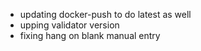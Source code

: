 * updating docker-push to do latest as well
* upping validator version
* fixing hang on blank manual entry